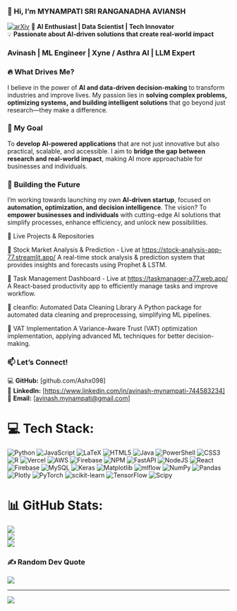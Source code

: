 ### 👋 Hi, I’m **MYNAMPATI SRI RANGANADHA AVIANSH**  
[![arXiv](https://img.shields.io/badge/arXiv-2507.15904-b31b1b.svg)](https://arxiv.org/abs/2507.15904)
🚀 **AI Enthusiast | Data Scientist | Tech Innovator**  
💡 **Passionate about AI-driven solutions that create real-world impact**  
### Avinash | ML Engineer | Xyne / Asthra AI | LLM Expert
### 🔥 **What Drives Me?**  
I believe in the power of **AI and data-driven decision-making** to transform industries and improve lives. My passion lies in **solving complex problems, optimizing systems, and building intelligent solutions** that go beyond just research—they make a difference.  

### 🎯 **My Goal**  
To **develop AI-powered applications** that are not just innovative but also practical, scalable, and accessible. I aim to **bridge the gap between research and real-world impact**, making AI more approachable for businesses and individuals.  

### 🚀 **Building the Future**  
I’m working towards launching my own **AI-driven startup**, focused on **automation, optimization, and decision intelligence**. The vision? To **empower businesses and individuals** with cutting-edge AI solutions that simplify processes, enhance efficiency, and unlock new possibilities.  

🚀 Live Projects & Repositories

🔹 Stock Market Analysis & Prediction - Live at https://stock-analysis-app-77.streamlit.app/
A real-time stock analysis & prediction system that provides insights and forecasts using Prophet & LSTM.

🔹 Task Management Dashboard - Live at https://taskmanager-a77.web.app/
A React-based productivity app to efficiently manage tasks and improve workflow.

🔹 cleanflo: Automated Data Cleaning Library
A Python package for automated data cleaning and preprocessing, simplifying ML pipelines.

🔹 VAT Implementation
A Variance-Aware Trust (VAT) optimization implementation, applying advanced ML techniques for better decision-making.

### 📫 **Let’s Connect!**  
💻 **GitHub:** [github.com/Ashx098]  
🔗 **LinkedIn:** [https://www.linkedin.com/in/avinash-mynampati-744583234]  
📧 **Email:** [avinash.mynampati@gmail.com]  


# 💻 Tech Stack:
![Python](https://img.shields.io/badge/python-3670A0?style=for-the-badge&logo=python&logoColor=ffdd54) ![JavaScript](https://img.shields.io/badge/javascript-%23323330.svg?style=for-the-badge&logo=javascript&logoColor=%23F7DF1E) ![LaTeX](https://img.shields.io/badge/latex-%23008080.svg?style=for-the-badge&logo=latex&logoColor=white) ![HTML5](https://img.shields.io/badge/html5-%23E34F26.svg?style=for-the-badge&logo=html5&logoColor=white) ![Java](https://img.shields.io/badge/java-%23ED8B00.svg?style=for-the-badge&logo=openjdk&logoColor=white) ![PowerShell](https://img.shields.io/badge/PowerShell-%235391FE.svg?style=for-the-badge&logo=powershell&logoColor=white) ![CSS3](https://img.shields.io/badge/css3-%231572B6.svg?style=for-the-badge&logo=css3&logoColor=white) ![R](https://img.shields.io/badge/r-%23276DC3.svg?style=for-the-badge&logo=r&logoColor=white) ![Vercel](https://img.shields.io/badge/vercel-%23000000.svg?style=for-the-badge&logo=vercel&logoColor=white) ![AWS](https://img.shields.io/badge/AWS-%23FF9900.svg?style=for-the-badge&logo=amazon-aws&logoColor=white) ![Firebase](https://img.shields.io/badge/firebase-%23039BE5.svg?style=for-the-badge&logo=firebase) ![NPM](https://img.shields.io/badge/NPM-%23CB3837.svg?style=for-the-badge&logo=npm&logoColor=white) ![FastAPI](https://img.shields.io/badge/FastAPI-005571?style=for-the-badge&logo=fastapi) ![NodeJS](https://img.shields.io/badge/node.js-6DA55F?style=for-the-badge&logo=node.js&logoColor=white) ![React](https://img.shields.io/badge/react-%2320232a.svg?style=for-the-badge&logo=react&logoColor=%2361DAFB) ![Firebase](https://img.shields.io/badge/firebase-a08021?style=for-the-badge&logo=firebase&logoColor=ffcd34) ![MySQL](https://img.shields.io/badge/mysql-4479A1.svg?style=for-the-badge&logo=mysql&logoColor=white) ![Keras](https://img.shields.io/badge/Keras-%23D00000.svg?style=for-the-badge&logo=Keras&logoColor=white) ![Matplotlib](https://img.shields.io/badge/Matplotlib-%23ffffff.svg?style=for-the-badge&logo=Matplotlib&logoColor=black) ![mlflow](https://img.shields.io/badge/mlflow-%23d9ead3.svg?style=for-the-badge&logo=numpy&logoColor=blue) ![NumPy](https://img.shields.io/badge/numpy-%23013243.svg?style=for-the-badge&logo=numpy&logoColor=white) ![Pandas](https://img.shields.io/badge/pandas-%23150458.svg?style=for-the-badge&logo=pandas&logoColor=white) ![Plotly](https://img.shields.io/badge/Plotly-%233F4F75.svg?style=for-the-badge&logo=plotly&logoColor=white) ![PyTorch](https://img.shields.io/badge/PyTorch-%23EE4C2C.svg?style=for-the-badge&logo=PyTorch&logoColor=white) ![scikit-learn](https://img.shields.io/badge/scikit--learn-%23F7931E.svg?style=for-the-badge&logo=scikit-learn&logoColor=white) ![TensorFlow](https://img.shields.io/badge/TensorFlow-%23FF6F00.svg?style=for-the-badge&logo=TensorFlow&logoColor=white) ![Scipy](https://img.shields.io/badge/SciPy-%230C55A5.svg?style=for-the-badge&logo=scipy&logoColor=%white)
# 📊 GitHub Stats:
![](https://github-readme-stats.vercel.app/api?username=Ashx098&theme=highcontrast&hide_border=false&include_all_commits=false&count_private=false)<br/>
![](https://nirzak-streak-stats.vercel.app/?user=Ashx098&theme=highcontrast&hide_border=false)<br/>
![](https://github-readme-stats.vercel.app/api/top-langs/?username=Ashx098&theme=highcontrast&hide_border=false&include_all_commits=false&count_private=false&layout=compact)

### ✍️ Random Dev Quote
![](https://quotes-github-readme.vercel.app/api?type=horizontal&theme=radical)

---
[![](https://visitcount.itsvg.in/api?id=Ashx098&icon=0&color=0)](https://visitcount.itsvg.in)

<!-- Proudly created with GPRM ( https://gprm.itsvg.in ) -->
  

